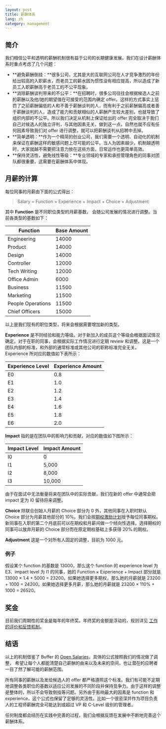 ```yaml
---
layout: post
title: 薪酬体系
lang: zh
category: management
---
```


## 简介

我们相信公平和透明的薪酬机制很有益于公司的长期健康发展。我们在设计薪酬体系时重点考虑了几个问题：

* **避免薪酬倒挂：**很多公司，尤其是大的互联网公司在人才竞争激烈的年份给出较高的入职薪水，而老员工的薪水因为惯性没有相应提高，所以造成了新员工入职薪酬高于老员工的不公平现象。
* **消除薪酬谈判带来的不公平：**在招聘时，很多公司往往会根据候选人之前的薪酬以及他/她的期望值在可接受的范围内确定 offer。这样的方式事实上惩罚了之前薪酬偏低的人和不善于薪酬谈判的人，而有利于之前薪酬偏高或者善于薪酬谈判的人，造成了能力和贡献相似的人薪酬产生较大差别，也就导致了组织内部的不公平。所以我们决定从机制上保证给出的 offer 完全取决于我们自己对候选人的独立评判，与其他因素无关。做到这一点，自然也就不应有任何因素导致我们对 offer 进行调整，就可以把薪酬谈判从招聘中去掉。
* **简单透明：**作为一个精简的创业公司，我们需要一个透明、自动化的机制来保证在薪酬这样的敏感问题上尽可能的公平。当人为因素越少，机制越透明时，大家就越不需要把注意力放在这些方面，日常运作也更简单高效。
* **保持灵活性，避免线性等级：**专业领域的专家和承担管理角色的同事对团队都很重要，这需要在薪酬体系中体现。

## 月薪的计算

每位同事的月薪由下面的公式得出：

> Salary = Function × Experience + Impact + Choice + Adjustment

其中 **Function** 是不同职位类型的月薪基数， 会随公司发展的情况进行调整。当前各类型的基数如下：

Function          | Base Amount
------------------|------------------
Engineering       | 14000
Product           | 14000
Design            | 14000
Controller        | 12000
Tech Writing      | 12000
Office Admin      | 6000
Business          | 11500
Marketing         | 11500
People Operations | 11500
Chief Officers    | 15000

以上是我们现有的职位类型，将来会根据需要增加新的类型。

**Experience** 是不同经验和能力等级。对于新加入的成员这个等级会根据面试情况确定。对于在职的同事，会根据实际工作情况进行定期 review 和调整。这是一个团队内部的标准，和外部的通常标准或其他公司的职称标准完全无关。Experience 所对应的数值如下表所示：

Experience Level | Experience Amount
-----------------|------------------
E0               | 0.8
E1               | 1.0
E2               | 1.2
E3               | 1.4
E4               | 1.6
E5               | 1.8
E6               | 2.0

**Impact** 指的是在团队中的影响力和贡献，对应的数值如下图所示：

Impact Level	  | Impact Amount
----------------|-----------------
I0              | 0
I1              | 5,000
I2              | 8,000
I3              | 10,000

由于在面试中无法衡量将来在团队中的实际贡献，我们在新的 offer 中通常会把 impact 定为 I0 留待将来调整。

**Choice**
除联合创始人月薪的 Choice 部分为 0 外，其他同事在入职时默认 Choice 部分为月薪其他部分的 10%。我们会按[期权激励计划](equity.html)授予每位同事期权。新同事在入职的第二个月底前可以在期权和月薪间做一个倾向性选择。选择期权的同事可以放弃月薪的 Choice 部分而在原定期权基础上多获得 20% 的期权。

**Adjustment**
这是一个对所有人固定的调整，目前为 1000 元。

### 例子

假设某个 function 的基数是 13000，那么这个 function 的 experience level 为 E3、impact level 为 I1 的同事，她的 Function × Experience + Impact 部分就是 13000 × 1.4 + 5000 = 23200。如果她选择更多期权，那么她的月薪就是 23200 + 1000 = 24200。如果她选择更多月薪，那么她的月薪就是 23200 × 110% + 1000 = 26520。

## 奖金

目前我们周期性的奖金是每年的年终奖。年终奖的金额是浮动的，规则详见 [工作的评价和反馈机制](perf-review.html)。

## 结语

以上的机制借鉴了 Buffer 的 [Open Salaries](https://open.bufferapp.com/introducing-open-salaries-at-buffer-including-our-transparent-formula-and-all-individual-salaries/)，具体的公式按照我们的情况做了调整， 希望让每个人都能清楚自己薪酬的由来以及未来的空间，也让潜在的应聘者一目了然了解可能的薪酬范围。

所有同事的薪酬以及发给候选人的 offer 都严格遵照这个标准。我们有可能不定期地调整各类职位的基数以适应公司发展的不同阶段并保持竞争力。由于这样的调整是整体的，所以不会导致倒挂等问题。另外由于影响最大的因素是 function 和 experience，这个公式也保留了足够的灵活性。比如一个很资深并作为项目负责人的工程师薪酬完全可能达到或超过 VP 和 C-Level 级别的管理者。

任何制度都会经历在实践中完善的过程，我们会根据反馈在发展中不断地完善这个薪酬体系。
